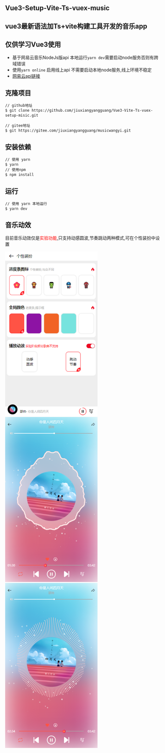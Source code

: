## **Vue3-Setup-Vite-Ts-vuex-music**

## vue3最新语法加Ts+vite构建工具开发的音乐app



## 仅供学习Vue3使用

- 基于网易云音乐NodeJs版api 本地运行`yarn dev`需要启动node服务否则有跨域错误 
- 使用`yarn online`  启用线上api 不需要启动本地node服务,线上环境不稳定
- [网易云api链接]( https://github.com/Binaryify/NeteaseCloudMusicApi )



## 克隆项目

```shell
// github地址
$ git clone https://github.com/jiuxiangyangguang/Vue3-Vite-Ts-vuex-setup-misic.git

// gitee地址
$ git https://gitee.com/jiuxiangyangguang/musicwangyi.git
```



## 安装依赖

```shell
// 使用 yarn
$ yarn 
// 使用npm 
$ npm install
```



## 运行

```shell
// 使用 yarn 本地运行
$ yarn dev  
```



## 音乐动效

目前音乐动效仅是<font color='red'>实验功能</font>,只支持动感圆波,节奏跳动两种模式,可在个性装扮中设置



<img src="mdimg/Snipaste_2021-12-24_15-00-19.png" alt="Snipaste_2021-12-24_15-00-19" style="zoom: 80%;" /><img src="mdimg/Snipaste_2021-12-24_14-58-37.png" alt="Snipaste_2021-12-24_14-58-37" style="zoom: 80%;" /><img src="mdimg/Snipaste_2021-12-24_14-59-39.png" alt="Snipaste_2021-12-24_14-59-39" style="zoom: 80%;" />

